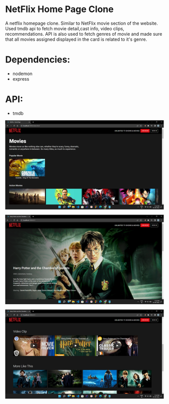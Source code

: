 # NetFlix Home Page Clone

A netflix homepage clone. Similar to NetFlix movie section of the website.
Used tmdb api to fetch movie detail,cast info, video clips, recommendations.
API is also used to fetch genres of movie and made sure that all movies assigned 
displayed in the card is related to it's genre.

# Dependencies:
- nodemon
- express

# API:
- tmdb

![alt text](https://github.com/sourabh0902/NetFlix-Clone/blob/master/public/img/Screenshot%20(16).png)

![alt text](https://github.com/sourabh0902/NetFlix-Clone/blob/master/public/img/Screenshot%20(17).png)

![alt text](https://github.com/sourabh0902/NetFlix-Clone/blob/master/public/img/Screenshot%20(18).png)
